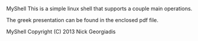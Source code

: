 MyShell
This is a simple linux shell that supports a couple main operations.

The greek presentation can be found in the enclosed pdf file.

MyShell 
Copyright (C) 2013  Nick Georgiadis
